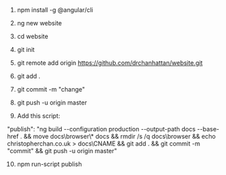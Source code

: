 1. npm install -g @angular/cli

2. ng new website

3. cd website

4. git init

5. git remote add origin https://github.com/drchanhattan/website.git

6. git add .

7. git commit -m "change"

8. git push -u origin master

9. Add this script:

"publish": "ng build --configuration production --output-path docs --base-href . && move docs\\browser\\* docs && rmdir /s /q docs\\browser && echo christopherchan.co.uk > docs\\CNAME && git add . && git commit -m \"commit\" && git push -u origin master"

10. npm run-script publish